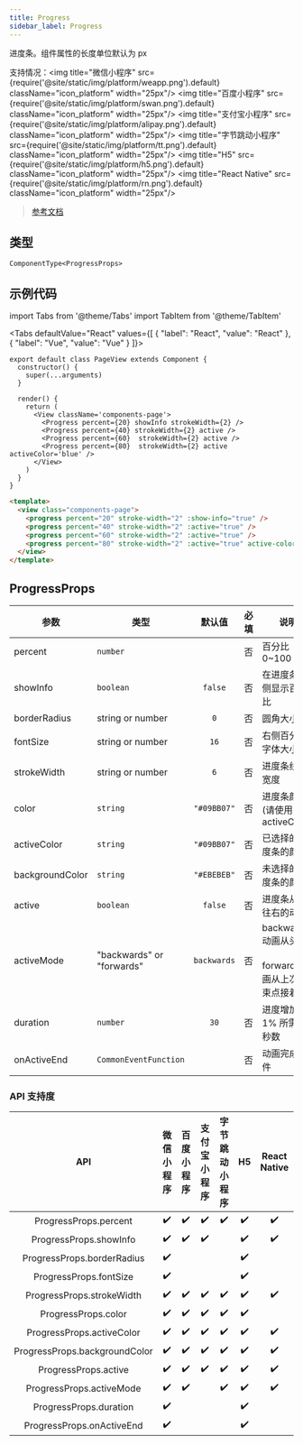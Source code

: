 ```yaml
---
title: Progress
sidebar_label: Progress
---
```


进度条。组件属性的长度单位默认为 px

支持情况：<img title="微信小程序" src={require('@site/static/img/platform/weapp.png').default} className="icon_platform" width="25px"/> <img title="百度小程序" src={require('@site/static/img/platform/swan.png').default} className="icon_platform" width="25px"/> <img title="支付宝小程序" src={require('@site/static/img/platform/alipay.png').default} className="icon_platform" width="25px"/> <img title="字节跳动小程序" src={require('@site/static/img/platform/tt.png').default} className="icon_platform" width="25px"/> <img title="H5" src={require('@site/static/img/platform/h5.png').default} className="icon_platform" width="25px"/> <img title="React Native" src={require('@site/static/img/platform/rn.png').default} className="icon_platform" width="25px"/>

> [参考文档](https://developers.weixin.qq.com/miniprogram/dev/component/progress.html)

## 类型

```tsx
ComponentType<ProgressProps>
```

## 示例代码

import Tabs from '@theme/Tabs'
import TabItem from '@theme/TabItem'

<Tabs
  defaultValue="React"
  values={[
  {
    "label": "React",
    "value": "React"
  },
  {
    "label": "Vue",
    "value": "Vue"
  }
]}>
<TabItem value="React">

```tsx
export default class PageView extends Component {
  constructor() {
    super(...arguments)
  }

  render() {
    return (
      <View className='components-page'>
        <Progress percent={20} showInfo strokeWidth={2} />
        <Progress percent={40} strokeWidth={2} active />
        <Progress percent={60}  strokeWidth={2} active />
        <Progress percent={80}  strokeWidth={2} active activeColor='blue' />
      </View>
    )
  }
}
```
</TabItem>
<TabItem value="Vue">

```html
<template>
  <view class="components-page">
    <progress percent="20" stroke-width="2" :show-info="true" />
    <progress percent="40" stroke-width="2" :active="true" />
    <progress percent="60" stroke-width="2" :active="true" />
    <progress percent="80" stroke-width="2" :active="true" active-color="blue" />
  </view>
</template>
```
</TabItem>
</Tabs>

## ProgressProps

| 参数 | 类型 | 默认值 | 必填 | 说明 |
| --- | --- | :---: | :---: | --- |
| percent | `number` |  | 否 | 百分比 0~100 |
| showInfo | `boolean` | `false` | 否 | 在进度条右侧显示百分比 |
| borderRadius | string or number | `0` | 否 | 圆角大小 |
| fontSize | string or number | `16` | 否 | 右侧百分比字体大小 |
| strokeWidth | string or number | `6` | 否 | 进度条线的宽度 |
| color | `string` | `"#09BB07"` | 否 | 进度条颜色 (请使用 activeColor) |
| activeColor | `string` | `"#09BB07"` | 否 | 已选择的进度条的颜色 |
| backgroundColor | `string` | `"#EBEBEB"` | 否 | 未选择的进度条的颜色 |
| active | `boolean` | `false` | 否 | 进度条从左往右的动画 |
| activeMode | "backwards" or "forwards" | `backwards` | 否 | backwards: 动画从头播<br /><br />forwards: 动画从上次结束点接着播 |
| duration | `number` | `30` | 否 | 进度增加 1% 所需毫秒数 |
| onActiveEnd | `CommonEventFunction` |  | 否 | 动画完成事件 |

### API 支持度

| API | 微信小程序 | 百度小程序 | 支付宝小程序 | 字节跳动小程序 | H5 | React Native |
| :---: | :---: | :---: | :---: | :---: | :---: | :---: |
| ProgressProps.percent | ✔️ | ✔️ | ✔️ | ✔️ | ✔️ | ✔️ |
| ProgressProps.showInfo | ✔️ | ✔️ | ✔️ |  | ✔️ | ✔️ |
| ProgressProps.borderRadius | ✔️ |  |  |  | ✔️ |  |
| ProgressProps.fontSize | ✔️ |  |  |  | ✔️ |  |
| ProgressProps.strokeWidth | ✔️ | ✔️ | ✔️ | ✔️ | ✔️ | ✔️ |
| ProgressProps.color | ✔️ | ✔️ | ✔️ | ✔️ | ✔️ |  |
| ProgressProps.activeColor | ✔️ | ✔️ | ✔️ | ✔️ | ✔️ | ✔️ |
| ProgressProps.backgroundColor | ✔️ | ✔️ | ✔️ | ✔️ | ✔️ | ✔️ |
| ProgressProps.active | ✔️ | ✔️ | ✔️ | ✔️ | ✔️ | ✔️ |
| ProgressProps.activeMode | ✔️ | ✔️ |  | ✔️ | ✔️ | ✔️ |
| ProgressProps.duration | ✔️ |  |  |  | ✔️ |  |
| ProgressProps.onActiveEnd | ✔️ |  |  |  | ✔️ |  |
